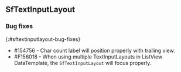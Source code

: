 ## SfTextInputLayout

### Bug fixes
{:#sftextinputlayout-bug-fixes}

* \#154756 - Char count label will position properly with trailing view. 
* \#F156018 - When using multiple TextInputLayouts in ListView DataTemplate, the `SfTextInputLayout` will focus properly.


